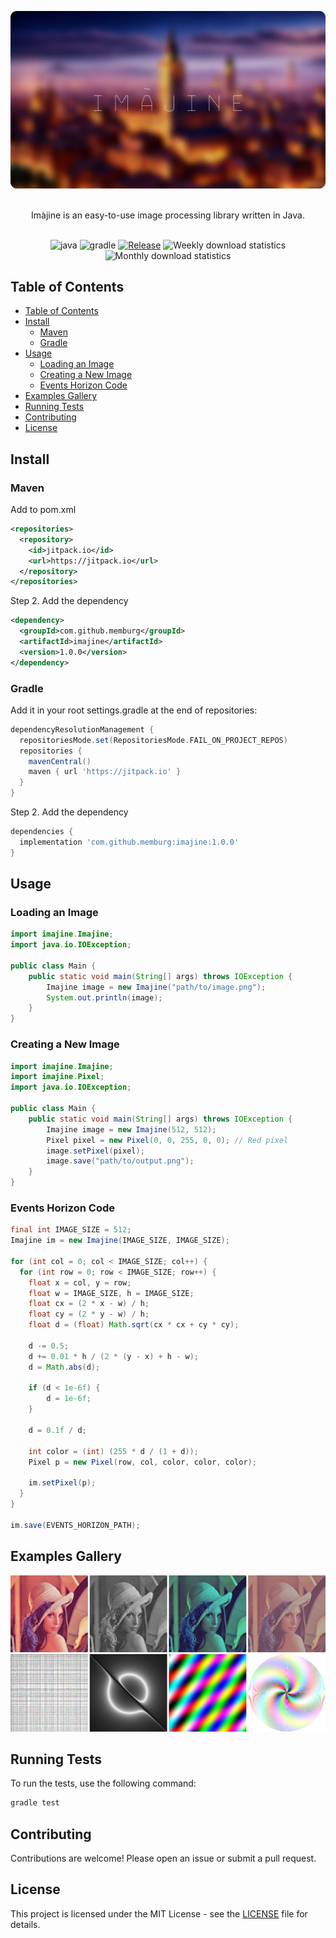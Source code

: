 ![alt text](/resources/header.png)

<p align="center">
  <br/>
  Imàjine is an easy-to-use image processing library written in Java.
  <br/>
  <br/>
</p>

<div align="center">

![java](https://img.shields.io/badge/java-21.0.5-b07219.svg)
![gradle](https://img.shields.io/badge/gradle-8.11-02303a.svg)
[![Release](https://jitpack.io/v/memburg/imajine.svg)](https://jitpack.io/#memburg/imajine)
![Weekly download statistics](https://jitpack.io/v/memburg/imajine/week.svg)
![Monthly download statistics](https://jitpack.io/v/memburg/imajine/month.svg)
</div>

## Table of Contents

- [Table of Contents](#table-of-contents)
- [Install](#install)
  - [Maven](#maven)
  - [Gradle](#gradle)
- [Usage](#usage)
  - [Loading an Image](#loading-an-image)
  - [Creating a New Image](#creating-a-new-image)
  - [Events Horizon Code](#events-horizon-code)
- [Examples Gallery](#examples-gallery)
- [Running Tests](#running-tests)
- [Contributing](#contributing)
- [License](#license)

## Install

### Maven

Add to pom.xml

```xml
<repositories>
  <repository>
    <id>jitpack.io</id>
    <url>https://jitpack.io</url>
  </repository>
</repositories>
```

Step 2. Add the dependency

```xml
<dependency>
  <groupId>com.github.memburg</groupId>
  <artifactId>imajine</artifactId>
  <version>1.0.0</version>
</dependency>
```

### Gradle

Add it in your root settings.gradle at the end of repositories:

```gradle
dependencyResolutionManagement {
  repositoriesMode.set(RepositoriesMode.FAIL_ON_PROJECT_REPOS)
  repositories {
    mavenCentral()
    maven { url 'https://jitpack.io' }
  }
}
```

Step 2. Add the dependency

```gradle
dependencies {
  implementation 'com.github.memburg:imajine:1.0.0'
}
```

## Usage

### Loading an Image

```java
import imajine.Imajine;
import java.io.IOException;

public class Main {
    public static void main(String[] args) throws IOException {
        Imajine image = new Imajine("path/to/image.png");
        System.out.println(image);
    }
}
```

### Creating a New Image

```java
import imajine.Imajine;
import imajine.Pixel;
import java.io.IOException;

public class Main {
    public static void main(String[] args) throws IOException {
        Imajine image = new Imajine(512, 512);
        Pixel pixel = new Pixel(0, 0, 255, 0, 0); // Red pixel
        image.setPixel(pixel);
        image.save("path/to/output.png");
    }
}
```

### Events Horizon Code

```java
final int IMAGE_SIZE = 512;
Imajine im = new Imajine(IMAGE_SIZE, IMAGE_SIZE);

for (int col = 0; col < IMAGE_SIZE; col++) {
  for (int row = 0; row < IMAGE_SIZE; row++) {
    float x = col, y = row;
    float w = IMAGE_SIZE, h = IMAGE_SIZE;
    float cx = (2 * x - w) / h;
    float cy = (2 * y - w) / h;
    float d = (float) Math.sqrt(cx * cx + cy * cy);

    d -= 0.5;
    d += 0.01 * h / (2 * (y - x) + h - w);
    d = Math.abs(d);

    if (d < 1e-6f) {
        d = 1e-6f;
    }

    d = 0.1f / d;

    int color = (int) (255 * d / (1 + d));
    Pixel p = new Pixel(row, col, color, color, color);

    im.setPixel(p);
  }
}

im.save(EVENTS_HORIZON_PATH);
```

## Examples Gallery

![]( /resources/lenna_examples.png )
![]( /resources/generative_art_examples.png )

## Running Tests

To run the tests, use the following command:

```sh
gradle test
```

## Contributing

Contributions are welcome! Please open an issue or submit a pull request.

## License

This project is licensed under the MIT License - see the [LICENSE](LICENSE) file for details.
